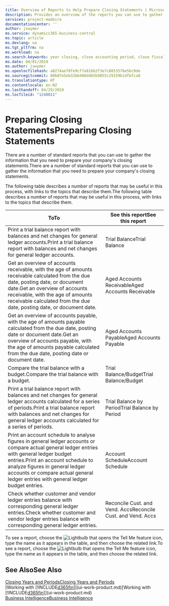 ```yaml
---
title: Overview of Reports to Help Prepare Closing Statements | Microsoft Docs
description: Provides an overview of the reports you can use to gather information to prepare your company's closing statements when closing the fiscal year.
services: project-madeira
documentationcenter: ''
author: jswymer
ms.service: dynamics365-business-central
ms.topic: article
ms.devlang: na
ms.tgt_pltfrm: na
ms.workload: na
ms.search.keywords: year closing, close accounting period, close fiscal year, aging, creditor payments, vendor payments, assets, liabilities, equity, analysis, reporting, financial report, business intelligence, BI, Power Bi, KPI
ms.date: 04/01/2019
ms.author: jswymer
ms.openlocfilehash: a8274aef0fe9cf7a816b2f3e7c8853576e5bc9de
ms.sourcegitcommit: 60b87e5eb32bb408dd65b9855c29159b1dfbfca8
ms.translationtype: HT
ms.contentlocale: en-NZ
ms.lasthandoff: 04/29/2019
ms.locfileid: "1248021"
---
```

# <a name="preparing-closing-statements"></a><span data-ttu-id="16804-103">Preparing Closing Statements</span><span class="sxs-lookup"><span data-stu-id="16804-103">Preparing Closing Statements</span></span>
<span data-ttu-id="16804-104">There are a number of standard reports that you can use to gather the information that you need to prepare your company's closing statements.</span><span class="sxs-lookup"><span data-stu-id="16804-104">There are a number of standard reports that you can use to gather the information that you need to prepare your company's closing statements.</span></span>

<span data-ttu-id="16804-105">The following table describes a number of reports that may be useful in this process, with links to the topics that describe them.</span><span class="sxs-lookup"><span data-stu-id="16804-105">The following table describes a number of reports that may be useful in this process, with links to the topics that describe them.</span></span>

| <span data-ttu-id="16804-106">To</span><span class="sxs-lookup"><span data-stu-id="16804-106">To</span></span> | <span data-ttu-id="16804-107">See this report</span><span class="sxs-lookup"><span data-stu-id="16804-107">See this report</span></span> |
| --- | --- |
| <span data-ttu-id="16804-108">Print a trial balance report with balances and net changes for general ledger accounts.</span><span class="sxs-lookup"><span data-stu-id="16804-108">Print a trial balance report with balances and net changes for general ledger accounts.</span></span> |<span data-ttu-id="16804-109">Trial Balance</span><span class="sxs-lookup"><span data-stu-id="16804-109">Trial Balance</span></span> |
| <span data-ttu-id="16804-110">Get an overview of accounts receivable, with the age of amounts receivable calculated from the due date, posting date, or document date.</span><span class="sxs-lookup"><span data-stu-id="16804-110">Get an overview of accounts receivable, with the age of amounts receivable calculated from the due date, posting date, or document date.</span></span> |<span data-ttu-id="16804-111">Aged Accounts Receivable</span><span class="sxs-lookup"><span data-stu-id="16804-111">Aged Accounts Receivable</span></span> |
| <span data-ttu-id="16804-112">Get an overview of accounts payable, with the age of amounts payable calculated from the due date, posting date or document date.</span><span class="sxs-lookup"><span data-stu-id="16804-112">Get an overview of accounts payable, with the age of amounts payable calculated from the due date, posting date or document date.</span></span> |<span data-ttu-id="16804-113">Aged Accounts Payable</span><span class="sxs-lookup"><span data-stu-id="16804-113">Aged Accounts Payable</span></span> |
| <span data-ttu-id="16804-114">Compare the trial balance with a budget.</span><span class="sxs-lookup"><span data-stu-id="16804-114">Compare the trial balance with a budget.</span></span> |<span data-ttu-id="16804-115">Trial Balance/Budget</span><span class="sxs-lookup"><span data-stu-id="16804-115">Trial Balance/Budget</span></span> |
| <span data-ttu-id="16804-116">Print a trial balance report with balances and net changes for general ledger accounts calculated for a series of periods.</span><span class="sxs-lookup"><span data-stu-id="16804-116">Print a trial balance report with balances and net changes for general ledger accounts calculated for a series of periods.</span></span> |<span data-ttu-id="16804-117">Trial Balance by Period</span><span class="sxs-lookup"><span data-stu-id="16804-117">Trial Balance by Period</span></span> |
| <span data-ttu-id="16804-118">Print an account schedule to analyse figures in general ledger accounts or compare actual general ledger entries with general ledger budget entries.</span><span class="sxs-lookup"><span data-stu-id="16804-118">Print an account schedule to analyze figures in general ledger accounts or compare actual general ledger entries with general ledger budget entries.</span></span> |<span data-ttu-id="16804-119">Account Schedule</span><span class="sxs-lookup"><span data-stu-id="16804-119">Account Schedule</span></span> |
| <span data-ttu-id="16804-120">Check whether customer and vendor ledger entries balance with corresponding general ledger entries.</span><span class="sxs-lookup"><span data-stu-id="16804-120">Check whether customer and vendor ledger entries balance with corresponding general ledger entries.</span></span> |<span data-ttu-id="16804-121">Reconcile Cust. and Vend. Accs</span><span class="sxs-lookup"><span data-stu-id="16804-121">Reconcile Cust. and Vend. Accs</span></span> |

<span data-ttu-id="16804-122">To see a report, choose the ![Lightbulb that opens the Tell Me feature](media/ui-search/search_small.png "Tell me what you want to do") icon, type the name as it appears in the table, and then choose the related link.</span><span class="sxs-lookup"><span data-stu-id="16804-122">To see a report, choose the ![Lightbulb that opens the Tell Me feature](media/ui-search/search_small.png "Tell me what you want to do") icon, type the name as it appears in the table, and then choose the related link.</span></span>

## <a name="see-also"></a><span data-ttu-id="16804-123">See Also</span><span class="sxs-lookup"><span data-stu-id="16804-123">See Also</span></span>
[<span data-ttu-id="16804-124">Closing Years and Periods</span><span class="sxs-lookup"><span data-stu-id="16804-124">Closing Years and Periods</span></span>](year-close-years-periods.md)  
<span data-ttu-id="16804-125">[Working with [!INCLUDE[d365fin](includes/d365fin_md.md)]](ui-work-product.md)</span><span class="sxs-lookup"><span data-stu-id="16804-125">[Working with [!INCLUDE[d365fin](includes/d365fin_md.md)]](ui-work-product.md)</span></span>  
[<span data-ttu-id="16804-126">Business Intelligence</span><span class="sxs-lookup"><span data-stu-id="16804-126">Business Intelligence</span></span>](bi.md)
